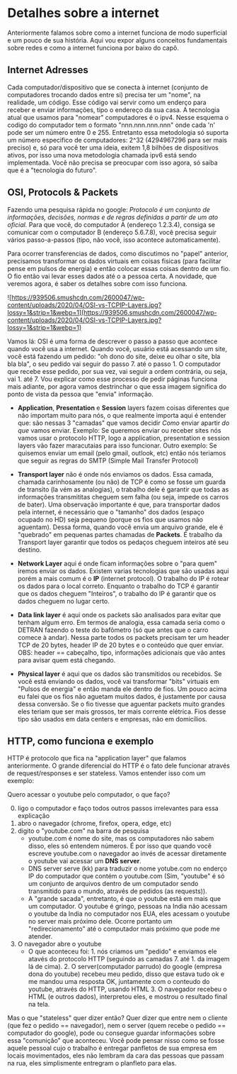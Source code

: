 # Detalhes sobre a internet

Anteriormente falamos sobre como a internet funciona de modo superficial e um pouco de sua história.
Aqui vou expor alguns conceitos fundamentais sobre redes e como a internet funciona por baixo do capô.

## Internet Adresses

Cada computador/dispositivo que se conecta à internet (conjunto de computadores trocando dados entre si) precisa ter um "nome", na realidade, um código. Esse código vai servir como um enderço para receber e enviar informações, tipo o endereço da sua casa.
A tecnologia atual que usamos para "nomear" computadores é o ipv4. Nesse esquema o codigo do computador tem o formato "nnn.nnn.nnn.nnn" onde cada 'n' pode ser um número entre 0 e 255. Entretanto essa metodologia só suporta um número especifico de computadores: 2^32 (4294967296 para ser mais preciso) e, só para você ter uma ideia, exitem 1,8 bilhões de dispositivos ativos, por isso uma nova metodologia chamada ipv6 está sendo implementada. Você não precisa se preocupar com isso agora, só saiba que é a "tecnologia do futuro".

## OSI, Protocols & Packets

Fazendo uma pesquisa rápida no google: _Protocolo é um conjunto de informações, decisões, normas e de regras definidas a partir de um ato oficial._
Para que você, do computador A (endereço 1.2.3.4), consiga se comunicar com o computador B (endereço 5.6.7.8), você precisa seguir vários passo-a-passos (tipo, não você, isso acontece automaticamente).

Para ocorrer transferencias de dados, como discutimos no "papel" anterior, precisamos transformar os dados virtuais em coisas fisicas (para facilitar pense em pulsos de energia) e então colocar essas coisas dentro de um fio. O fio então vai levar esses dados até o a pessoa certa.
A novidade, que veremos agora, é saber os detalhes sobre com isso funciona.

![https://939506.smushcdn.com/2600047/wp-content/uploads/2020/04/OSI-vs-TCPIP-Layers.jpg?lossy=1&strip=1&webp=1](https://939506.smushcdn.com/2600047/wp-content/uploads/2020/04/OSI-vs-TCPIP-Layers.jpg?lossy=1&strip=1&webp=1)

Vamos lá:
OSI é uma forma de descrever o passo a passo que acontece quando você usa a internet.
Quando você, usuário está acessando um site, você está fazendo um pedido: "oh dono do site, deixe eu olhar o site, bla bla bla", o seu pedido vai seguir do passo 7. até o passo 1.
O computador que recebe esse pedido, por sua vez, vai seguir a ordem contrária, ou seja, vai 1. até 7. Vou explicar como esse processo de pedir páginas funciona mais adiante, por agora vamos destrinchar o que essa imagem significa do ponto de vista da pessoa que "envia" informação.

- **Application**, **Presentation** e **Session** layers fazem coisas diferentes que não importam muito para nós, o que realmente importa aqui é entender que: são nessas 3 "camadas" que vamos decidir _Como_ enviar apartir _do que_ vamos enviar. Exemplo: Se queremos enviar ou receber sites nós vamos usar o protocolo HTTP, logo a application, presentation e session layers vão fazer maracutaias para isso funcionar. Outro exemplo: Se quisemos enviar um email (pelo gmail, outlook, etc) então nós teriamos que seguir as regras do SMTP (Simple Mail Transfer Protocol)

- **Transport layer** não é onde nós enviamos os dados. Essa camada, chamada carinhosamente (ou não) de TCP é como se fosse um guarda de transito (la vém as analogias), o trabalho dele é garantir que todas as informações transmititas cheguem sem falha (ou seja, impede os carros de bater). Uma observação importante é que, para transportar dados pela internet, é necessário que o "tamanho" dos dados (espaço ocupado no HD) seja pequeno (porque os fios que usamos não aguentam). Dessa forma, quando você envia um arquivo grande, ele é "quebrado" em pequenas partes chamadas de **Packets**. É trabalho da Transport layer garantir que todos os pedaços cheguem inteiros até seu destino.

- **Network Layer** aqui é onde ficam informações sobre o "para quem" iremos enviar os dados. Existem varias tecnologias que são usadas aqui porém a mais comum é o **IP** (internet protocol). O trabalho do IP é rotear os dados para o local correto. Enquanto o trabalho do TCP é garantir que os dados cheguem "Inteiros", o trabalho do IP é garantir que os dados cheguem no lugar certo.

- **Data link layer** é aqui onde os packets são analisados para evitar que tenham algum erro. Em termos de analogia, essa camada seria como o DETRAN fazendo o teste do bafômetro (só que antes que o carro comece à andar). Nessa parte todos os packets precisam ter um header TCP de 20 bytes, header IP de 20 bytes e o conteúdo que quer enviar.
  OBS: header == cabeçalho, tipo, informações adicionais que vão antes para avisar quem está chegando.

- **Physical layer** é aqui que os dados são transmitidos ou recebidos. Se você está enviando os dados, você vai transformar "bits" virtuais em "Pulsos de energia" e então manda ele dentro de fios. Um pouco acima eu falei que os fios não aguetam muitos dados, é justamente por causa dessa conversão. Se o fio tivesse que aguentar packets muito grandes eles teriam que ser mais grossos, ter mais corrente elétrica. Fios desse tipo são usados em data centers e empresas, não em domicílios.

## HTTP, como funciona e exemplo

HTTP é protocolo que fica na "application layer" que falamos anteriormente. O grande diferencial do HTTP é o fato dele funcionar através de request/responses e ser stateless. Vamos entender isso com um exemplo:

Quero acessar o youtube pelo computador, o que faço?

0. ligo o computador e faço todos outros passos irrelevantes para essa explicação
1. abro o navegador (chrome, firefox, opera, edge, etc)
2. digito o "youtube.com" na barra de pesquisa
   - youtube.com é nome do site, mas os computadores não sabem disso, eles só entendem números. É por isso que quando você escreve youtube.com o navegador ao invés de acessar diretamente o youtube vai acessar um **DNS server**.
   - DNS server serve (kk) para traduzir o nome yotube.com no enderço IP do computador que contém o youtube.com (Sim, "youtube" é só um conjunto de arquivos dentro de um computador sendo transmitido para o mundo, através de pedidos (as requests)).
   - A "grande sacada", entretanto, é que o youtube está em mais que um computador. O youtube é gringo, pessoas na India não acessam o youtube da India no computador nos EUA, eles acessam o youtube no server mais próximo dele. Ocorre portanto um "redirecionamento" até o computador mais próximo que pode me atender.
3. O navegador abre o youtube
   - O que aconteceu foi: 1. nós criamos um "pedido" e enviamos ele atavés do protocolo HTTP (seguindo as camadas 7. até 1. da imagem lá de cima). 2. O server(computador parrudo) do google (empresa dona do youtube) recebeu meu pedido, disso que estava tudo ok e me mandou uma resposta OK, juntamente com o conteudo do youtube, através do HTTP, usando HTML 3. O navegador recebeu o HTML (e outros dados), interpretou eles, e mostrou o resultado final na tela.

Mas o que "stateless" quer dizer então? Quer dizer que entre nem o cliente (que fez o pedido == navegador), nem o server (quem recebe o pedido == computador do google), pode ou consegue guardar informações sobre essa "comunição" que aconteceu.
Você pode pensar nisso como se fosse aquele pessoal cujo o trabalho é entregar panfletos de sua empresa em locais movimentados, eles não lembram da cara das pessoas que passam na rua, eles simplismente entregram o planfleto para elas.
